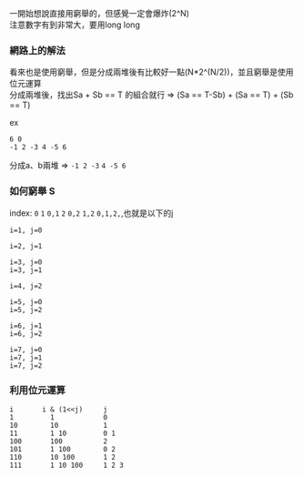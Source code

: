 一開始想說直接用窮舉的，但感覺一定會爆炸(2^N)  
注意數字有到非常大，要用long long  

### 網路上的解法 
看來也是使用窮舉，但是分成兩堆後有比較好一點(N*2^(N/2))，並且窮舉是使用位元運算     
分成兩堆後，找出Sa + Sb == T 的組合就行 => (Sa == T-Sb) + (Sa == T) + (Sb == T)

ex
```
6 0
-1 2 -3 4 -5 6
```
分成a、b兩堆 => `-1 2 -3` `4 -5 6`

### 如何窮舉 S
index: `0` `1` `0,1` `2` `0,2` `1,2` `0,1,2,`,也就是以下的j
```
i=1, j=0 
```
```
i=2, j=1
```
```
i=3, j=0
i=3, j=1
```
```
i=4, j=2
```
```
i=5, j=0
i=5, j=2
```
```
i=6, j=1
i=6, j=2
```
```
i=7, j=0
i=7, j=1
i=7, j=2
```
### 利用位元運算
```
i       i & (1<<j)     j
1         1            0
10        10           1
11        1 10         0 1
100       100          2
101       1 100        0 2
110       10 100       1 2
111       1 10 100     1 2 3 
```
